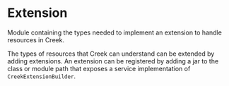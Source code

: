 # Extension

Module containing the types needed to implement an extension to handle resources in Creek.

The types of resources that Creek can understand can be extended by adding extensions. 
An extension can be registered by adding a jar to the class or module path that exposes a service 
implementation of `CreekExtensionBuilder`. 
